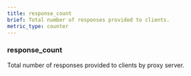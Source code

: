 ```yaml
---
title: response_count
brief: Total number of responses provided to clients.
metric_type: counter
---
```

### response_count

Total number of responses provided to clients by proxy server.
